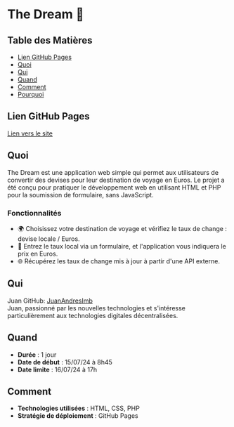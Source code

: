 # The Dream 🍹

## Table des Matières

- [Lien GitHub Pages](#lien-github-pages)
- [Quoi](#quoi)
- [Qui](#qui)
- [Quand](#quand)
- [Comment](#comment)
- [Pourquoi](#pourquoi)

## Lien GitHub Pages

[Lien vers le site](https://yourusername.github.io/the-dream)

## Quoi

The Dream est une application web simple qui permet aux utilisateurs de convertir des devises pour leur destination de voyage en Euros. Le projet a été conçu pour pratiquer le développement web en utilisant HTML et PHP pour la soumission de formulaire, sans JavaScript.

### Fonctionnalités

- 🌍 Choisissez votre destination de voyage et vérifiez le taux de change : devise locale / Euros.
- 💸 Entrez le taux local via un formulaire, et l'application vous indiquera le prix en Euros.
- 🌐 Récupérez les taux de change mis à jour à partir d'une API externe.

## Qui

Juan GitHub: [JuanAndresImb](https://github.com/JuanAndresImb)  
Juan, passionné par les nouvelles technologies et s'intéresse particulièrement aux technologies digitales décentralisées.

## Quand

- **Durée** : 1 jour
- **Date de début** : 15/07/24 à 8h45
- **Date limite** : 16/07/24 à 17h

## Comment

- **Technologies utilisées** : HTML, CSS, PHP
- **Stratégie de déploiement** : GitHub Pages
